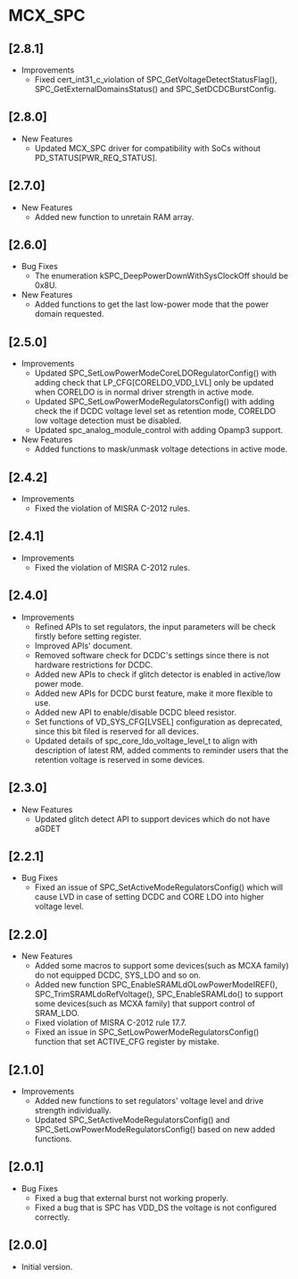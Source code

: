 # MCX_SPC

## [2.8.1]

- Improvements
  - Fixed cert_int31_c_violation of  SPC_GetVoltageDetectStatusFlag(), SPC_GetExternalDomainsStatus()
    and SPC_SetDCDCBurstConfig.

## [2.8.0]

- New Features
  - Updated MCX_SPC driver for compatibility with SoCs without PD_STATUS[PWR_REQ_STATUS].

## [2.7.0]

- New Features
  - Added new function to unretain RAM array.

## [2.6.0]

- Bug Fixes
  - The enumeration kSPC_DeepPowerDownWithSysClockOff should be 0x8U.
- New Features
  - Added functions to get the last low-power mode that the power domain requested.

## [2.5.0]

- Improvements
  - Updated SPC_SetLowPowerModeCoreLDORegulatorConfig() with adding check that LP_CFG[CORELDO_VDD_LVL]
    only be updated when CORELDO is in normal driver strength in active mode.
  - Updated SPC_SetLowPowerModeRegulatorsConfig() with adding check the if DCDC voltage level set as retention
    mode, CORELDO low voltage detection must be disabled.
  - Updated spc_analog_module_control with adding Opamp3 support.
- New Features
  - Added functions to mask/unmask voltage detections in active mode.

## [2.4.2]

- Improvements
  - Fixed the violation of MISRA C-2012 rules.

## [2.4.1]

- Improvements
  - Fixed the violation of MISRA C-2012 rules.

## [2.4.0]

- Improvements
  - Refined APIs to set regulators, the input parameters will be check firstly before setting register.
  - Improved APIs' document.
  - Removed software check for DCDC's settings since there is not hardware restrictions for DCDC.
  - Added new APIs to check if glitch detector is enabled in active/low power mode.
  - Added new APIs for DCDC burst feature, make it more flexible to use.
  - Added new API to enable/disable DCDC bleed resistor.
  - Set functions of VD_SYS_CFG[LVSEL] configuration as deprecated,
    since this bit filed is reserved for all devices.
  - Updated details of spc_core_ldo_voltage_level_t to align with description of latest RM,
    added comments to reminder users that the retention voltage is reserved in some devices.

## [2.3.0]

- New Features
  - Updated glitch detect API to support devices which do not have aGDET

## [2.2.1]

- Bug Fixes
  - Fixed an issue of SPC_SetActiveModeRegulatorsConfig() which will cause LVD in case of setting
    DCDC and CORE LDO into higher voltage level.

## [2.2.0]

- New Features
  - Added some macros to support some devices(such as MCXA family) do not equipped DCDC, SYS_LDO and so on.
  - Added new function SPC_EnableSRAMLdOLowPowerModeIREF(), SPC_TrimSRAMLdoRefVoltage(),
    SPC_EnableSRAMLdo() to support some devices(such as MCXA family) that support control of
    SRAM_LDO.
  - Fixed violation of MISRA C-2012 rule 17.7.
  - Fixed an issue in SPC_SetLowPowerModeRegulatorsConfig() function that set ACTIVE_CFG register by mistake.

## [2.1.0]

- Improvements
  - Added new functions to set regulators' voltage level and drive strength individually.
  - Updated SPC_SetActiveModeRegulatorsConfig() and SPC_SetLowPowerModeRegulatorsConfig()
    based on new added functions.

## [2.0.1]

- Bug Fixes
  - Fixed a bug that external burst not working properly.
  - Fixed a bug that is SPC has VDD_DS the voltage is not configured correctly.

## [2.0.0]

- Initial version.
